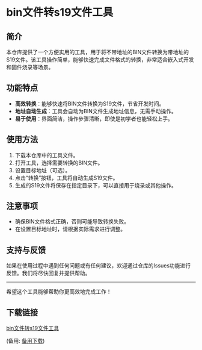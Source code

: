 # bin文件转s19文件工具

## 简介
本仓库提供了一个方便实用的工具，用于将不带地址的BIN文件转换为带地址的S19文件。该工具操作简单，能够快速完成文件格式的转换，非常适合嵌入式开发和固件烧录等场景。

## 功能特点
- **高效转换**：能够快速将BIN文件转换为S19文件，节省开发时间。
- **地址自动生成**：工具会自动为BIN文件生成地址信息，无需手动操作。
- **易于使用**：界面简洁，操作步骤清晰，即使是初学者也能轻松上手。

## 使用方法
1. 下载本仓库中的工具文件。
2. 打开工具，选择需要转换的BIN文件。
3. 设置目标地址（可选）。
4. 点击“转换”按钮，工具将自动生成S19文件。
5. 生成的S19文件将保存在指定目录下，可以直接用于烧录或其他操作。

## 注意事项
- 确保BIN文件格式正确，否则可能导致转换失败。
- 在设置目标地址时，请根据实际需求进行调整。

## 支持与反馈
如果在使用过程中遇到任何问题或有任何建议，欢迎通过仓库的Issues功能进行反馈。我们将尽快回复并提供帮助。

---

希望这个工具能够帮助你更高效地完成工作！

## 下载链接
[bin文件转s19文件工具](https://pan.quark.cn/s/212522398038) 

(备用: [备用下载](https://pan.baidu.com/s/1DH-DH7FvWUbohXldCCqWIQ?pwd=1234))
